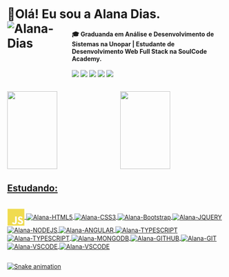 # 👋Olá! Eu sou a Alana Dias. <img align="left" alt="Alana-Dias"  height="150" width="150" src="https://imagizer.imageshack.com/img923/5049/jiLWdU.gif">

#### 🎓 Graduanda em Análise e Desenvolvimento de Sistemas na Unopar | Estudante de Desenvolvimento Web Full Stack na SoulCode Academy.
    
<div> 
    <a href="https://www.youtube.com/channel/UCZiY0O7qWZ0OUXUXgZma5LA/featured" target="_blank"><img src="https://img.shields.io/badge/YouTube-FF0000?style=for-the-badge&logo=youtube&logoColor=white"></a>
    <a href="https://www.instagram.com/alanadiastech/" target="_blank"><img src="https://img.shields.io/badge/-Instagram-%23E4405F?style=for-the-badge&logo=instagram&logoColor=white"></a>
    <a href="https://twitter.com/alanadiastech" target="_blank"><img src="https://img.shields.io/badge/Twitch-9146FF?style=for-the-badge&logo=twitch&logoColor=white"></a>
   <a href = "mailto:ads.pict@gmail.com"  target="_blank"><img src="https://img.shields.io/badge/-Gmail-%23333?style=for-the-badge&logo=gmail&logoColor=white"></a>
    <a href="https://www.linkedin.com/in/alanadiastech/" target="_blank"><img src="https://img.shields.io/badge/-LinkedIn-%230077B5?style=for-the-badge&logo=linkedin&logoColor=white"></a> 
 </div>

##

 <div>
      <a href="beacons.page/alanadiastech">
      <img height="180em" width="48%" src="https://github-readme-stats.vercel.app/api?username=alanadiastech&show_icons=true&theme=synthwave&include_all_commits=true&count_private=true"/>
      <img align="right" height="180em" width="48%" src="https://github-readme-stats.vercel.app/api/top-langs/?username=alanadiastech&layout=compact&langs_count=7&theme=synthwave"/>
</div>
    
   ##
    
   ## Estudando:
 
 <div style="display: inline_block"><br>
    <img align="center" alt="Alana-Js" height="40" width="40" src="https://raw.githubusercontent.com/devicons/devicon/master/icons/javascript/javascript-plain.svg">
    <img  align="center" alt="Alana-HTML5" height="40" width="40" src="https://cdn.jsdelivr.net/gh/devicons/devicon/icons/html5/html5-plain-wordmark.svg" />
    <img  align="center" alt="Alana-CSS3" height="40" width="40" src="https://cdn.jsdelivr.net/gh/devicons/devicon/icons/css3/css3-plain-wordmark.svg" />
    <img  align="center" alt="Alana-Bootstrap" height="40" width="40" src="https://cdn.jsdelivr.net/gh/devicons/devicon/icons/bootstrap/bootstrap-plain-wordmark.svg" />
    <img  align="center" alt="Alana-JQUERY" height="40" width="40" src="https://cdn.jsdelivr.net/gh/devicons/devicon/icons/jquery/jquery-plain-wordmark.svg" />
    <img  align="center" alt="Alana-NODEJS" height="40" width="40" src="https://cdn.jsdelivr.net/gh/devicons/devicon/icons/nodejs/nodejs-plain.svg" />
    <img  align="center" alt="Alana-ANGULAR" height="40" width="40" src="https://cdn.jsdelivr.net/gh/devicons/devicon/icons/angularjs/angularjs-original.svg" />
    <img  align="center" alt="Alana-TYPESCRIPT" height="40" width="40"  src="https://cdn.jsdelivr.net/gh/devicons/devicon/icons/typescript/typescript-original.svg" />
    <img  align="center" alt="Alana-TYPESCRIPT" height="40" width="40"  align="center" alt="Alana-MYSQL" height="30" width="40" src="https://cdn.jsdelivr.net/gh/devicons/devicon/icons/mysql/mysql-original.svg" />
    <img  align="center" alt="Alana-MONGODB" height="40" width="40"  src="https://cdn.jsdelivr.net/gh/devicons/devicon/icons/mongodb/mongodb-original.svg" />
    <img align="center" alt="Alana-GITHUB" height="40" width="40"  src="https://cdn.jsdelivr.net/gh/devicons/devicon/icons/github/github-original-wordmark.svg" />
    <img  align="center" alt="Alana-GIT" height="40" width="40" src="https://cdn.jsdelivr.net/gh/devicons/devicon/icons/git/git-original.svg" />
    <img  align="center" alt="Alana-VSCODE" height="40" width="40" src="https://cdn.jsdelivr.net/gh/devicons/devicon/icons/vscode/vscode-original-wordmark.svg" />
    <img align="center" alt="Alana-VSCODE" height="40" width="40" src="https://cdn.jsdelivr.net/gh/devicons/devicon/icons/java/java-original-wordmark.svg" />
</div>

##
 
  ![Snake animation](https://github.com/alanadiastech/alanadias/blob/output/github-contribution-grid-snake.svg) 
 
</div>




